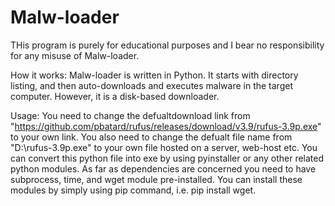 # Malw-loader
THis program is purely for educational purposes and I bear no responsibility for any misuse of Malw-loader. 

How it works:
Malw-loader is written in Python. It starts with directory listing, and then auto-downloads and executes malware in the target computer.
However, it is a disk-based downloader.

Usage:
You need to change the defualtdownload link from "https://github.com/pbatard/rufus/releases/download/v3.9/rufus-3.9p.exe" to your own link.
You also need to change the defualt file name from "D:\\rufus-3.9p.exe" to your own file hosted on a server, web-host etc.
You can convert this python file into exe by using pyinstaller or any other related python modules.
As far as dependencies are concerned you need to have subprocess, time, and wget module pre-installed.
You can install these modules by simply using pip command, i.e. pip install wget.
